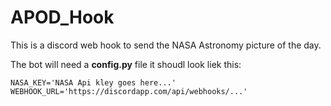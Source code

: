 # APOD_Hook
This is a discord web hook to send the NASA Astronomy picture of the day.

The bot will need a **config.py** file
it shoudl look liek this:
```
NASA_KEY='NASA Api kley goes here...'
WEBHOOK_URL='https://discordapp.com/api/webhooks/...'
```
